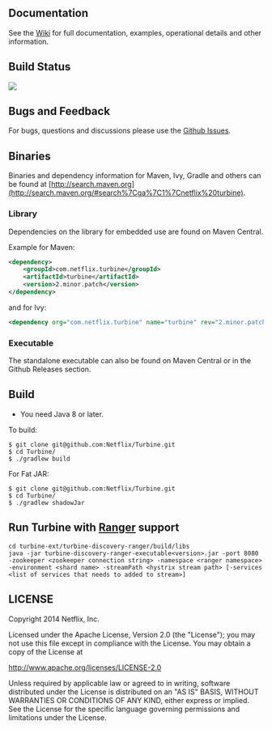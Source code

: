 ## Documentation

See the [Wiki](https://github.com/Netflix/Turbine/wiki) for full documentation, examples, operational details and other information.

## Build Status

<a href='https://travis-ci.org/Netflix/Turbine/builds'><img src='https://travis-ci.org/Netflix/Turbine.svg?branch=2.x'></a>

## Bugs and Feedback

For bugs, questions and discussions please use the [Github Issues](https://github.com/Netflix/Turbine/issues).

## Binaries

Binaries and dependency information for Maven, Ivy, Gradle and others can be found at [http://search.maven.org](http://search.maven.org/#search%7Cga%7C1%7Cnetflix%20turbine).

### Library

Dependencies on the library for embedded use are found on Maven Central.

Example for Maven:

```xml
<dependency>
    <groupId>com.netflix.turbine</groupId>
    <artifactId>turbine</artifactId>
    <version>2.minor.patch</version>
</dependency>
```
and for Ivy:

```xml
<dependency org="com.netflix.turbine" name="turbine" rev="2.minor.patch" />
```

### Executable

The standalone executable can also be found on Maven Central or in the Github Releases section.


## Build

* You need Java 8 or later.

To build:

```
$ git clone git@github.com:Netflix/Turbine.git
$ cd Turbine/
$ ./gradlew build
```

For Fat JAR:

```
$ git clone git@github.com:Netflix/Turbine.git
$ cd Turbine/
$ ./gradlew shadowJar
```

## Run Turbine with [Ranger](https://github.com/flipkart-incubator/ranger) support
```
cd turbine-ext/turbine-discovery-ranger/build/libs
java -jar turbine-discovery-ranger-executable<version>.jar -port 8080 -zookeeper <zookeeper connection string> -namespace <ranger namespace> -environment <shard name> -streamPath <hystrix stream path> [-services <list of services that needs to added to stream>]
```
 
## LICENSE

Copyright 2014 Netflix, Inc.

Licensed under the Apache License, Version 2.0 (the "License");
you may not use this file except in compliance with the License.
You may obtain a copy of the License at

<http://www.apache.org/licenses/LICENSE-2.0>

Unless required by applicable law or agreed to in writing, software
distributed under the License is distributed on an "AS IS" BASIS,
WITHOUT WARRANTIES OR CONDITIONS OF ANY KIND, either express or implied.
See the License for the specific language governing permissions and
limitations under the License.
